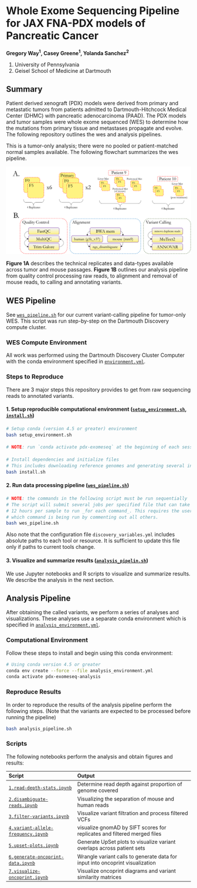 # Whole Exome Sequencing Pipeline for JAX FNA-PDX models of Pancreatic Cancer

**Gregory Way<sup>1</sup>, Casey Greene<sup>1</sup>, Yolanda Sanchez<sup>2</sup>**

1. University of Pennsylvania
2. Geisel School of Medicine at Dartmouth

## Summary

Patient derived xenograft (PDX) models were derived from primary and metastatic tumors from patients admitted to Dartmouth-Hitchcock Medical Center (DHMC) with pancreatic adenocarcinoma (PAAD).
The PDX models and tumor samples were whole exome sequenced (WES) to determine how the mutations from primary tissue and metastases propagate and evolve.
The following repository outlines the wes and analysis pipelines.

This is a tumor-only analysis; there were no pooled or patient-matched normal
samples available.
The following flowchart summarizes the wes pipeline.

![pdx wes flowchart](figures/pdx_wes_flowchart.png?raw=true)

**Figure 1A** describes the technical replicates and data-types available across tumor and mouse passages.
**Figure 1B** outlines our analysis pipeline from quality control processing raw reads, to alignment and removal of mouse reads, to calling and annotating variants.

## WES Pipeline

See [`wes_pipeline.sh`](https://github.com/greenelab/pdx_exomeseq/blob/master/wes_pipeline.sh) for our current variant-calling pipeline for tumor-only WES.
This script was run step-by-step on the Dartmouth Discovery compute cluster.

### WES Compute Environment

All work was performed using the Dartmouth Discovery Cluster Computer with the conda environment specified in [`environment.yml`](https://github.com/greenelab/pdx_exomeseq/blob/master/environment.yml).

### Steps to Reproduce

There are 3 major steps this repository provides to get from raw sequencing reads to annotated variants.

#### 1. Setup reproducible computational environment ([`setup_environment.sh`](https://github.com/greenelab/pdx_exomeseq/blob/master/setup_environment.sh), [`install.sh`](https://github.com/greenelab/pdx_exomeseq/blob/master/install.sh))

```bash
# Setup conda (version 4.5 or greater) environment
bash setup_environment.sh

# NOTE: run `conda activate pdx-exomeseq` at the beginning of each session

# Install dependencies and initialize files
# This includes downloading reference genomes and generating several index files
bash install.sh
```

#### 2. Run data processing pipeline ([`wes_pipeline.sh`](https://github.com/greenelab/pdx_exomeseq/blob/master/wes_pipeline.sh))

```bash
# NOTE: the commands in the following script must be run sequentially
# The script will submit several jobs per specified file that can take upwards of
# 12 hours per sample to run _for each command_. This requires the user to specify
# which command is being run by commenting out all others.
bash wes_pipeline.sh
```

Also note that the configuration file `discovery_variables.yml` includes absolute paths to each tool or resource.
It is sufficient to update this file only if paths to current tools change.

#### 3. Visualize and summarize results ([`analysis_pipelin.sh`](https://github.com/greenelab/pdx_exomeseq/blob/master/analysis_pipeline.sh))

We use Jupyter notebooks and R scripts to visualize and summarize results.
We describe the analysis in the next section.

## Analysis Pipeline

After obtaining the called variants, we perform a series of analyses and visualizations.
These analyses use a separate conda environment which is specified in
[`analysis_environment.yml`](https://github.com/greenelab/pdx_exomeseq/blob/master/analysis_environment.yml).

### Computational Environment

Follow these steps to install and begin using this conda environment:

```bash
# Using conda version 4.5 or greater
conda env create --force --file analysis_environment.yml
conda activate pdx-exomeseq-analysis
```

### Reproduce Results

In order to reproduce the results of the analysis pipeline perform the following steps.
(Note that the variants are expected to be processed before running the pipeline)

```bash
bash analysis_pipeline.sh
```

### Scripts

The following notebooks perform the analysis and obtain figures and results:

| Script | Output |
| :----- | :----- |
| [`1.read-depth-stats.ipynb`](https://github.com/greenelab/pdx_exomeseq/blob/master/1.read-depth-stats.ipynb) | Determine read depth against proportion of genome covered |
| [`2.disambiguate-reads.ipynb`](https://github.com/greenelab/pdx_exomeseq/blob/master/2.disambiguate-reads.ipynb) | Visualizing the separation of mouse and human reads |
| [`3.filter-variants.ipynb`](https://github.com/greenelab/pdx_exomeseq/blob/master/3.filter-variants.ipynb) | Visualize variant filtration and process filtered VCFs |
| [`4.variant-allele-frequency.ipynb`](https://github.com/greenelab/pdx_exomeseq/blob/master/4.variant-allele-frequency.ipynb) | visualize gnomAD by SIFT scores for replicates and filtered merged files |
|[`5.upset-plots.ipynb`](https://github.com/greenelab/pdx_exomeseq/blob/master/5.upset-plots.ipynb) | Generate UpSet plots to visualize variant overlaps across patient sets |
|[`6.generate-oncoprint-data.ipynb`](https://github.com/greenelab/pdx_exomeseq/blob/master/5.generate-oncoprint-data.ipynb) | Wrangle variant calls to generate data for input into oncoprint visualization |
| [`7.visualize-oncoprint.ipynb`](https://github.com/greenelab/pdx_exomeseq/blob/master/6.visualize-oncoprint.ipynb) | Visualize oncoprint diagrams and variant similarity matrices |
